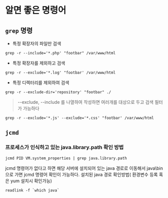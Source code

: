 # 알면 좋은 명령어
## `grep` 명령   
* 특정 확장자의 파일만 검색
```
grep -r --include='*.php' "footbar" /var/www/html
```   

* 특정 확장자를 제외하고 검색
```
grep -r --exclude='*.log' "footbar' /var/www/html
```   

* 특정 디렉터리를 제외하여 검색
```
grep -r --exclude-dir='repository' "footbar" ./
```

> --exclude, --include 를 나열하여 작성하면 여러개를 대상으로 두고 검색 필터가 가능하다
```
grep -r --exclude='*.js' --exclude='*.css' "footbar' /var/www/html
```


## `jcmd`
### 프로세스가 인식하고 있는 java.library.path 확인 방법
```
jcmd PID VM.system_properties | grep java.library.path
```

jcmd 명령어가 없다고 하면 해당 서버에 설치되어 있는 java 경로로 이동해서 java\bin 으로 가면 jcmd 명령어 확인이 가능하다.
설치된 java 경로 확인방법( 환경변수 등록 혹은 yum 설치시 확인가능)
```
readlink -f `which java`
```



